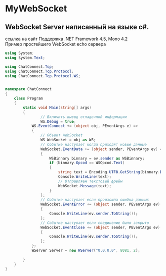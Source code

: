 # MyWebSocket
## WebSocket Server написанный на языке c#.
<a hrf="http://jackyt1988t.github.io/MyWebSocket">ссылка на сайт</a>
Поддержка .NET Framework 4.5, Mono 4.2 <br>
Пример простейшего WebSocket echo сервера

```C#
using System;
using System.Text;

using ChatConnect.Tcp;
using ChatConnect.Tcp.Protocol;
using ChatConnect.Tcp.Protocol.WS;


namespace ChatConnect
{
    class Program
    {
        static void Main(string[] args)
        {
        		// Включить вывод отладочной информации
        		WS.Debug = true; 
			WS.EventConnect += (object obj, PEventArgs e) =>
			{
				// Объект WebSocket
				WS WebSocket = obj as WS;
				// Событие наступает когда приходят новые данные
				WebSocket.EventData += (object sender, PEventArgs ev) =>
				{
					WSBinnary binnary = ev.sender as WSBinnary;
					if (binnary.Opcod == WSOpcod.Text)
					{
						string text = Encoding.UTF8.GetString(binnary.Data);
						Console.WriteLine(text);
						// Отправляем текстовый фрейм
						WebSocket.Message(text);
					}
				};
				// Событие наступает если произошла ошибка данных
				WebSocket.EventError += (object sender, PEventArgs ev) =>
				{
					Console.WriteLine(ev.sender.ToString());
				};
				// Событие наступает если соединение было закрыто
				WebSocket.EventClose += (object sender, PEventArgs ev) =>
				{
					Console.WriteLine(ev.sender.ToString());
				};
			};
			WServer Server = new WServer("0.0.0.0", 8081, 2);
			
        }
    }
}
